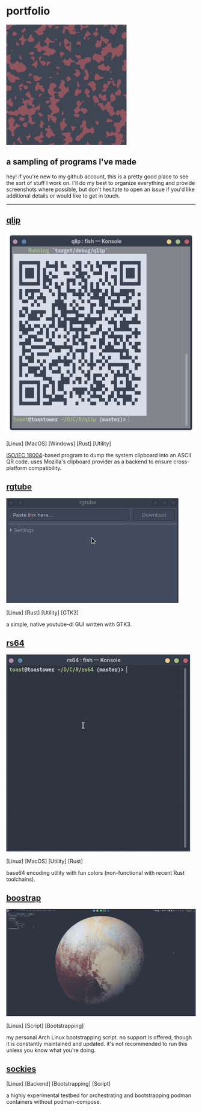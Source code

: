 # portfolio
![I do digital art, too!](resources/noise.gif)
## a sampling of programs I've made 

hey! if you're new to my github account, this is a pretty good place to see the sort of stuff I work on. I'll do my best to organize everything and provide screenshots where possible, but don't hesitate to open an issue if you'd like additional details or would like to get in touch.

---

## [qlip](https://github.com/toasterrepairman/qlip)
![qlip](resources/qlip.png)

[Linux] [MacOS] [Windows] [Rust] [Utility]

[ISO/IEC 18004](https://www.iso.org/standard/62021.html)-based program to dump the system clipboard into an ASCII QR code. uses Mozilla's clipboard provider as a backend to ensure cross-platform compatibility. 

## [rgtube](https://github.com/toasterrepairman/rgtube)
![rgtube](resources/rgtube.gif)

[Linux] [Rust] [Utility] [GTK3]

a simple, native youtube-dl GUI written with GTK3.

## [rs64](https://github.com/toasterrepairman/rs64)
![rs64](resources/rs64.gif)

[Linux] [MacOS] [Utility] [Rust]

base64 encoding utility with fun colors (non-functional with recent Rust toolchains).

## [boostrap](https://github.com/toasterrepairman/boostrap)
![boostrap](resources/boostrap.png)

[Linux] [Script] [Bootstrapping]

my personal Arch Linux bootstrapping script. no support is offered, though it is constantly maintained and updated. it's not recommended to run this unless you know what you're doing.

## [sockies](https://github.com/toasterrepairman/sockies)
[Linux] [Backend] [Bootstrapping] [Script]

a highly experimental testbed for orchestrating and bootstrapping podman containers without podman-compose.
